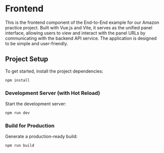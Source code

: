 # Frontend

This is the frontend component of the End-to-End example for our Amazon practice project. Built with Vue.js and Vite, it serves as the unified panel interface, allowing users to view and interact with the panel URLs by communicating with the backend API service. The application is designed to be simple and user-friendly.

## Project Setup

To get started, install the project dependencies:

```sh
npm install
```

### Development Server (with Hot Reload)

Start the development server:

```sh
npm run dev
```

### Build for Production

Generate a production-ready build:

```sh
npm run build
```
